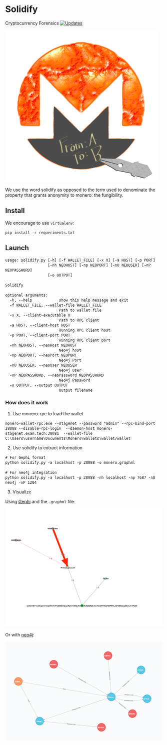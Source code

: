 # Solidify
Cryptocurrency Forensics
[![Updates](https://pyup.io/repos/github/Alpha-Cybersecurity/Solidify/shield.svg)](https://pyup.io/repos/github/Alpha-Cybersecurity/Solidify/)

![doc/images/logos/logo.png](doc/images/logos/logo.png)

We use the word solidify as opposed to the term used to denominate the property that grants anonymity to monero: the fungibility.


## Install

We encourage to use `virtualenv`:

```
pip install -r requeriments.txt
```

## Launch

```
usage: solidify.py [-h] [-f WALLET_FILE] [-x X] [-a HOST] [-p PORT]
                   [-nh NEOHOST] [-np NEOPORT] [-nU NEOUSER] [-nP NEOPASSWORD]
                   [-o OUTPUT]

Solidify

optional arguments:
  -h, --help            show this help message and exit
  -f WALLET_FILE, --wallet-file WALLET_FILE
                        Path to wallet file
  -x X, --client-executable X
                        Path to RPC client
  -a HOST, --client-host HOST
                        Running RPC client host
  -p PORT, --client-port PORT
                        Running RPC client port
  -nh NEOHOST, --neoHost NEOHOST
                        Neo4j host
  -np NEOPORT, --neoPort NEOPORT
                        Neo4j Port
  -nU NEOUSER, --neoUser NEOUSER
                        Neo4j User
  -nP NEOPASSWORD, --neoPassword NEOPASSWORD
                        Neo4j Password
  -o OUTPUT, --output OUTPUT
                        Output filename
```

### How does it work

1. Use monero-rpc to load the wallet

```
monero-wallet-rpc.exe --stagenet --password "admin" --rpc-bind-port 28088 --disable-rpc-login  --daemon-host monero-stagenet.exan.tech:38081  --wallet-file C:\Users\username\Documents\Monero\wallets\wallet/wallet
```
2. Use solidify to extract information

```
# For Gephi format
python solidify.py -a localhost -p 28088 -o monero.graphml

# For neo4j integration
python solidify.py -a localhost -p 28088 -nh localhost -np 7687 -nU neo4j -nP 1204
```

3. Visualize

Using [Gephi](https://gephi.org/) and the `.graphml` file:

![doc/images/gephiLoad.png](doc/images/gephiLoad.png)

Or with [neo4j](https://neo4j.com/):

![doc/images/neo4jLoad.png](doc/images/neo4jLoad.png)
